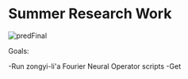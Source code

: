# Summer Research Work

![predFinal](https://user-images.githubusercontent.com/57377860/129657092-1075e9ce-c7b5-4216-abd9-2b81373c155c.gif)

Goals:

-Run zongyi-li'a Fourier Neural Operator scripts
-Get 
